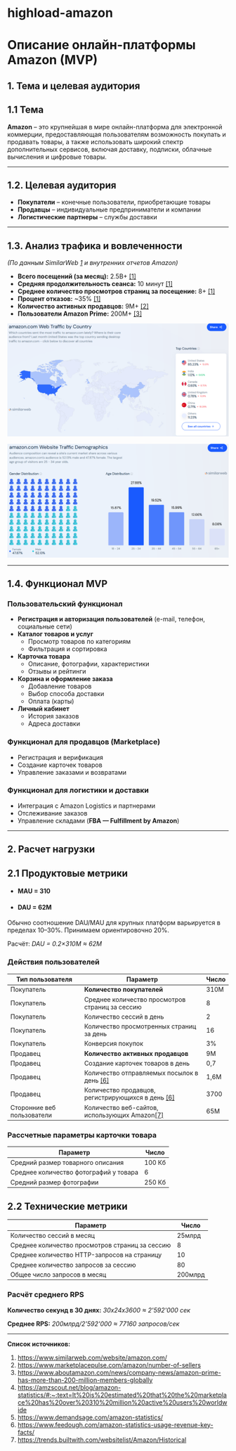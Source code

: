 # highload-amazon
# **Описание онлайн-платформы Amazon (MVP)**  

## **1. Тема и целевая аудитория**  

## **1.1 Тема**
**Amazon** – это крупнейшая в мире онлайн-платформа для электронной коммерции, предоставляющая пользователям возможность покупать и продавать товары, а также использовать широкий спектр дополнительных сервисов, включая доставку, подписки, облачные вычисления и цифровые товары.

---

## **1.2. Целевая аудитория**  
- **Покупатели** – конечные пользователи, приобретающие товары  
- **Продавцы** – индивидуальные предприниматели и компании  
- **Логистические партнеры** – службы доставки  

---

## **1.3. Анализ трафика и вовлеченности**  
*(По данным SimilarWeb [1](https://www.similarweb.com/website/amazon.com/)  и внутренних отчетов Amazon)*  
- **Всего посещений (за месяц):** 2.5B+ [[1]](https://www.similarweb.com/website/amazon.com/)  
- **Средняя продолжительность сеанса:** 10 минут [[1]](https://www.similarweb.com/website/amazon.com/)  
- **Среднее количество просмотров страниц за посещение:** 8+ [[1]](https://www.similarweb.com/website/amazon.com/)  
- **Процент отказов:** ~35% [[1]](https://www.similarweb.com/website/amazon.com/)  
- **Количество активных продавцов:** 9M+ [[2]](https://www.marketplacepulse.com/amazon/number-of-sellers)  
- **Пользователи Amazon Prime:** 200M+ [[3]](https://www.aboutamazon.com/news/company-news/amazon-prime-has-more-than-200-million-members-globally)  


![amazon.com Web Traffic by Country](img/traffic_by_country.png)

![amazon.com Website Traffic Demographics](img/demographics.png)


---

## **1.4. Функционал MVP**  

### **Пользовательский функционал**  
- **Регистрация и авторизация пользователей** (e-mail, телефон, социальные сети)  
- **Каталог товаров и услуг**  
  - Просмотр товаров по категориям  
  - Фильтрация и сортировка    
- **Карточка товара**  
  - Описание, фотографии, характеристики  
  - Отзывы и рейтинги    
- **Корзина и оформление заказа**  
  - Добавление товаров  
  - Выбор способа доставки  
  - Оплата (карты)  
- **Личный кабинет**  
  - История заказов  
  - Адреса доставки  

### **Функционал для продавцов (Marketplace)**  
- Регистрация и верификация  
- Создание карточек товаров  
- Управление заказами и возвратами  

### **Функционал для логистики и доставки**  
- Интеграция с Amazon Logistics и партнерами  
- Отслеживание заказов  
- Управление складами (**FBA — Fulfillment by Amazon**)  


---

## **2. Расчет нагрузки**

## **2.1 Продуктовые метрики**
- #### MAU = 310
- #### DAU  = 62M

Обычно соотношение DAU/MAU для крупных платформ варьируется в пределах 10–30%. Принимаем ориентировочно 20%.

Расчёт:
<i>DAU = 0.2×310M ≈ 62M</i>


### Действия пользователей
Тип пользователя|Параметр          | Число
-------------|-------------| -------------
Покупатель  |<b>Количество покупателей</b>                   | 310M   
Покупатель  |Среднее количество просмотров страниц за сессию | 8
Покупатель  |Количество сессий в день                        | 2
Покупатель  |Количество просмотренных страниц за день        | 16
Покупатель  |Конверсия покупок                               | 3%
Продавец    |<b>Количество активных продавцов</b>            | 9M 
Продавец    |Создание карточек товаров в день                | 0,7 
Продавец    |Количество отправляемых посылок в день [[6]](https://www.feedough.com/amazon-statistics-usage-revenue-key-facts/)          | 1,6M
Продавец    |Количество продавцов, регистрирующихся в день [[6]](https://www.feedough.com/amazon-statistics-usage-revenue-key-facts/)          | 3700
Сторонние веб пользователи            |Количество веб-сайтов, использующих Amazon[[7]](https://trends.builtwith.com/websitelist/Amazon/Historical) | 65M


### Рассчетные параметры карточки товара
Параметр          | Число
     -------------| -------------
Средний размер товарного описания| 100 Кб
Среднее количество фотографий у товара| 6 
Средний размер фотографии             | 250 Кб



## **2.2 Технические метрики**

|Параметр          | Число
-------------      |-------------
Количество сессий в месяц                        | 25млрд
Среднее количество просмотров страниц за сессию  | 8
Среднее количество HTTP-запросов на страницу     | 10
Среднее количество запросов за сессию            | 80 
Общее число запросов в месяц                     | 200млрд

### Расчёт среднего RPS
<b> Количество секунд в 30 днях:</b>
<i>30x24x3600 ≈ 2'592'000 сек</i>


​<b>Среднее RPS:</b>
<i>200млрд/2'592'000 ≈ 77160 запросов/сек</i>

---

**Список источников:**
1. https://www.similarweb.com/website/amazon.com/
2. https://www.marketplacepulse.com/amazon/number-of-sellers
3. https://www.aboutamazon.com/news/company-news/amazon-prime-has-more-than-200-million-members-globally
4. https://amzscout.net/blog/amazon-statistics/#:~:text=It%20is%20estimated%20that%20the%20marketplace%20has%20over%20310%20million%20active%20users%20worldwide
5. https://www.demandsage.com/amazon-statistics/
6. https://www.feedough.com/amazon-statistics-usage-revenue-key-facts/
7. https://trends.builtwith.com/websitelist/Amazon/Historical

